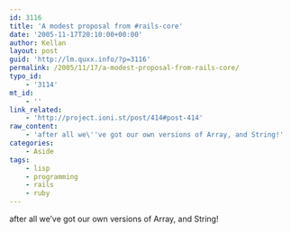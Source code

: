 ```yaml
---
id: 3116
title: 'A modest proposal from #rails-core'
date: '2005-11-17T20:10:00+00:00'
author: Kellan
layout: post
guid: 'http://lm.quxx.info/?p=3116'
permalink: /2005/11/17/a-modest-proposal-from-rails-core/
typo_id:
    - '3114'
mt_id:
    - ''
link_related:
    - 'http://project.ioni.st/post/414#post-414'
raw_content:
    - 'after all we\''ve got our own versions of Array, and String!'
categories:
    - Aside
tags:
    - lisp
    - programming
    - rails
    - ruby
---
```


after all we’ve got our own versions of Array, and String!